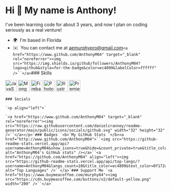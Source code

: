 Hi 👋 My name is Anthony!
=========================

I've been learning code for about 3 years, and now I plan on coding seriously as a real venture!

* 🌍  I'm based in Florida
* ✉️  You can contact me at [aemurphypro@gmail.com](mailto:aemurphypro@gmail.com)`<a href="https://www.github.com/AnthonyM04" target="_blank" rel="noreferrer"><img
  src="https://img.shields.io/github/followers/AnthonyM04?logo=github&style=for-the-badge&color=ec4899&labelColor=ffffff" />``</a>`### Skills

<p align="left">
<a href="https://developer.mozilla.org/en-US/docs/Web/JavaScript" target="_blank" rel="noreferrer"><img src="https://raw.githubusercontent.com/danielcranney/readme-generator/main/public/icons/skills/javascript-colored.svg" width="36" height="36" alt="JavaScript" /></a>
<a href="https://www.mongodb.com/" target="_blank" rel="noreferrer"><img src="https://raw.githubusercontent.com/danielcranney/readme-generator/main/public/icons/skills/mongodb-colored.svg" width="36" height="36" alt="MongoDB" /></a>
<a href="https://firebase.google.com/" target="_blank" rel="noreferrer"><img src="https://raw.githubusercontent.com/danielcranney/readme-generator/main/public/icons/skills/firebase-colored.svg" width="36" height="36" alt="Firebase" /></a>
<a href="https://www.adobe.com/uk/products/photoshop.html" target="_blank" rel="noreferrer"><img src="https://raw.githubusercontent.com/danielcranney/readme-generator/main/public/icons/skills/photoshop-colored.svg" width="36" height="36" alt="Photoshop" /></a>
<a href="adobe.com/uk/products/illustrator.html" target="_blank" rel="noreferrer"><img src="https://raw.githubusercontent.com/danielcranney/readme-generator/main/public/icons/skills/illustrator-colored.svg" width="36" height="36" alt="Illustrator" /></a>
<a href="https://www.adobe.com/uk/products/premiere.html" target="_blank" rel="noreferrer"><img src="https://raw.githubusercontent.com/danielcranney/readme-generator/main/public/icons/skills/premierepro-colored.svg" width="36" height="36" alt="Premiere Pro" /></a>
</p>

    ### Socials

    `<p align="left">`

    `<a href="https://www.github.com/AnthonyM04" target="_blank" rel="noreferrer"><img src="https://raw.githubusercontent.com/danielcranney/readme-generator/main/public/icons/socials/github.svg" width="32" height="32" />``</a></p>`### Badges `<b>`My GitHub Stats `</b><a                       href="http://www.github.com/AnthonyM04">``<img src="https://github-readme-stats.vercel.app/api?username=AnthonyM04&show_icons=true&hide=&count_private=true&title_color=ec4899&text_color=0f172a&icon_color=ec4899&bg_color=ffffff&hide_border=true&show_icons=true" alt="AnthonyM04's GitHub stats" /></a>``<a href="https://github.com/AnthonyM04" align="left"><img src="https://github-readme-stats.vercel.app/api/top-langs/?username=AnthonyM04&langs_count=10&title_color=ec4899&text_color=0f172a&icon_color=ec4899&bg_color=ffffff&hide_border=true&locale=en&custom_title=Top%20%Languages" alt="Top Languages" />``</a>`### Support Me `<a                   href="https://www.buymeacoffee.com/murphy04"><img src="https://cdn.buymeacoffee.com/buttons/v2/default-yellow.png" width="200" />``</a>`
